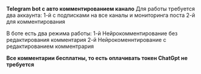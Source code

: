 **Telegram bot с авто комментированием канало**
Для работы требуется два аккаунта:
1-й с подписками на все каналы и мониторинга поста
2-й для комментирования

В боте есть два режима работы:
1-й Нейрокомментирование без редактирования комментария
2-й Нейрокоменнтирование с редактированием комментрария

**Все комментарии бесплатны, то есть оплачивать токен ChatGpt не требуется**
